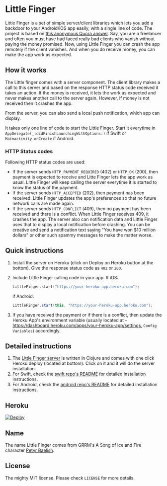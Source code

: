 # Little Finger

Little Finger is a set of simple server/client libraries which lets you add a backdoor to your Android/iOS app easily, with a single line of code. The project is based on [this anonymous Quora answer](https://www.quora.com/As-a-software-developer-how-often-do-you-leave-a-backdoor-in-your-code/answers/42071021?share=8fc91108&srid=J6SM). Say, you are a freelancer and often you must have had faced really bad clients who vanish without paying the money promised. Now, using Little Finger you can crash the app remotely if the client vanishes. And when you do receive money, you can make the app work as expected.

## How it works

The Little finger comes with a server component. The client library makes a call to this server and based on the response HTTP status code received it takes an action. If the money is received, it lets the work as expected and never makes another call to the server again. However, if money is not received then it crashes the app.

From the server, you can also send a local push notification, which app can display.

It takes only one line of code to start the Little Finger. Start it everytime in `AppDelegate(_:didFinishLaunchingWithOptions:)` if Swift or `Mainactivity.onCreate` if Android.

### HTTP Status codes

Following HTTP status codes are used:

- If the server sends `HTTP_PAYMENT_REQUIRED` (402) or `HTTP_OK` (200), then payment is expected to receive and Litte Finger lets the app work as usual. Little Finger will keep calling the server everytime it is started to know the status of the payment.
- If the server sends `HTTP_ACCEPTED` (202), then payment has been received. Little Finger updates the app's preferences so that no future network calls are made again.
- If the server sends `HTTP_CONFLICT` (409), then no payment has been received and there is a
conflict. When Little Finger receives 409, it crashes the app. The server also can notification data and Little Finger uses that to display a local notification before crashing. You can be creative and send a notification text saying "You have won $10 million dollars" or other such spammy messages to make the matter worse.

## Quick instructions

1. Install the server on Heroku (click on Deploy on Heroku button at the bottom). Give the response status code as `402` or `200`.
2. Include Little Finger calling code in your app. If iOS:
        
    ```swift
    LittleFinger.start("https://your-heroku-app.heroku.com");
    ```

    if Android:
    
    ```java
    LittleFinger.start(this, "https://your-heroku-app.heroku.com");
    ```

3. If you have received the payment or if there is a conflict, then update the Heroku App's environment variable (usually located at - https://dashboard.heroku.com/apps/your-heroku-app/settings, `Config Variables`) accordingly.


## Detailed instructions

1. The [Little Finger server](https://github.com/avinassh/little-finger) is written in Clojure and comes with one click Heroku deploy (located at bottom). Click on it and it will do the server installation.
2. For Swift, check the [swift repo's README](https://github.com/avinassh/little-finger-ios) for detailed installation instructions.
3. For Android, check the [android repo's README](https://github.com/avinassh/little-finger-android) for detailed installation instructions.

## Heroku 

[![Deploy](https://www.herokucdn.com/deploy/button.svg)](https://heroku.com/deploy?template=https://github.com/avinassh/little-finger/tree/master)

## Name

The name Little Finger comes from GRRM's A Song of Ice and Fire character [Petyr Baelish](https://en.wikipedia.org/wiki/Petyr_Baelish).

## License

The mighty MIT license. Please check `LICENSE` for more details.
